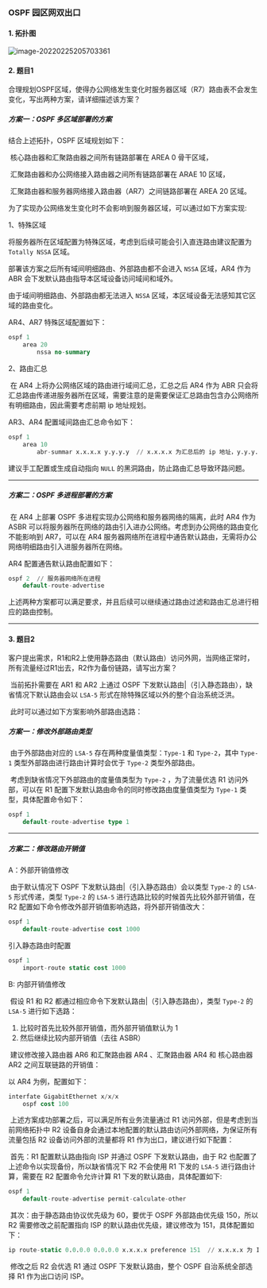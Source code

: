 ### OSPF 园区网双出口

#### 1. 拓扑图

![image-20220225205703361](https://s2.loli.net/2022/02/26/QuvlofAWmi6qYsh.png)

#### 2. 题目1

​	合理规划OSPF区域，使得办公网络发生变化时服务器区域（R7）路由表不会发生变化，写出两种方案，请详细描述该方案？

##### 方案一：OSPF 多区域部署的方案

结合上述拓扑，OSPF 区域规划如下：

​	核心路由器和汇聚路由器之间所有链路部署在 AREA 0 骨干区域，

​	汇聚路由器和办公网络接入路由器之间所有链路部署在 ARAE 10 区域，

​	汇聚路由器和服务器网络接入路由器（AR7）之间链路部署在 AREA 20 区域。

为了实现办公网络发生变化时不会影响到服务器区域，可以通过如下方案实现: 

1、特殊区域

​	将服务器所在区域配置为特殊区域，考虑到后续可能会引入直连路由建议配置为 `Totally NSSA` 区域。

部署该方案之后所有域间明细路由、外部路由都不会进入 `NSSA` 区域，AR4 作为 ABR 会下发默认路由指导本区域设备访问域间和域外。

由于域间明细路由、外部路由都无法进入 `NSSA` 区域，本区域设备无法感知其它区域的路由变化。

AR4、AR7 特殊区域配置如下：

```sql
ospf 1
	area 20
		nssa no-summary
```

2、路由汇总

​	在 AR4 上将办公网络区域的路由进行域间汇总，汇总之后 AR4 作为 ABR 只会将汇总路由传递进服务器所在区域，需要注意的是需要保证汇总路由包含办公网络所有明细路由，因此需要考虑前期 ip 地址规划。

AR3、AR4 配置域间路由汇总命令如下：

```sql
ospf 1
	area 10
		abr-summar x.x.x.x y.y.y.y	// x.x.x.x 为汇总后的 ip 地址，y.y.y.y 为汇总后子网掩码
```

建议手工配置或生成自动指向 `NULL` 的黑洞路由，防止路由汇总导致环路问题。

------

##### 方案二：OSPF 多进程部署的方案

​	在 AR4 上部署 OSPF 多进程实现办公网络和服务器网络的隔离，此时 AR4 作为 ASBR 可以将服务器所在网络的路由引入进办公网络。考虑到办公网络的路由变化不能影响到 AR7，可以在 AR4 服务器网络所在进程中通告默认路由，无需将办公网络明细路由引入进服务器所在网络。

AR4 配置通告默认路由配置如下：

```SQL
ospf 2  // 服务器网络所在进程
	default-route-advertise
```

上述两种方案都可以满足要求，并且后续可以继续通过路由过滤和路由汇总进行相应的路由控制。

------

#### 3. 题目2

​	客户提出需求，R1和R2上使用静态路由（默认路由）访问外网，当网络正常时，所有流量经过R1出去，R2作为备份链路，请写出方案？

​	当前拓扑需要在 AR1 和 AR2 上通过 OSPF 下发默认路由|（引入静态路由），缺省情况下默认路由会以 `LSA-5` 形式在除特殊区域以外的整个自治系统泛洪。

​	此时可以通过如下方案影响外部路由选路：

##### 方案一：修改外部路由类型

​	由于外部路由对应的 `LSA-5` 存在两种度量值类型：`Type-1` 和 `Type-2`，其中 `Type-1` 类型外部路由进行路由计算时会优于 `Type-2` 类型外部路由。

​	考虑到缺省情况下外部路由的度量值类型为 `Type-2` ，为了流量优选 R1 访问外部，可以在 R1 配置下发默认路由命令的同时修改路由度量值类型为 `Type-1` 类型，具体配置命令如下：

```sql
ospf 1
	default-route-advertise type 1
```

------

##### 方案二：修改路由开销值

A：外部开销值修改

​	由于默认情况下 OSPF 下发默认路由|（引入静态路由）会以类型 `Type-2`  的 `LSA-5` 形式传递，类型 `Type-2`  的 `LSA-5` 进行选路比较的时候首先比较外部开销值，在 R2 配置如下命令修改外部开销值影响选路，将外部开销值改大：

```sql
ospf 1
	default-route-advertise cost 1000
```

引入静态路由时配置

```sql
ospf 1
	import-route static cost 1000
```

B: 内部开销值修改

​	假设 R1 和 R2 都通过相应命令下发默认路由|（引入静态路由），类型 `Type-2` 的 `LSA-5` 进行如下选路：

1. 比较时首先比较外部开销值，而外部开销值默认为 1
2. 然后继续比较内部开销值（去往 ASBR）

​	建议修改接入路由器 AR6 和汇聚路由器 AR4 、汇聚路由器 AR4 和 核心路由器 AR2 之间互联链路的开销值：

以 AR4 为例，配置如下：

```sql
interfate GigabitEthernet x/x/x
	ospf cost 100
```

​	上述方案成功部署之后，可以满足所有业务流量通过 R1 访问外部，但是考虑到当前网络拓扑中 R2 设备自身会通过本地配置的默认路由访问外部网络，为保证所有流量包括 R2 设备访问外部的流量都将 R1 作为出口，建议进行如下配置：         

​	首先：R1 配置默认路由指向 ISP 并通过 OSPF 下发默认路由，由于 R2 也配置了上述命令以实现备份，所以缺省情况下 R2 不会使用 R1 下发的 `LSA-5` 进行路由计算，需要在 R2 配置命令允许计算 R1 下发的默认路由，具体配置如下:

``` sql
ospf 1
	default-route-advertise permit-calculate-other
```

​	其次：由于静态路由协议优先级为 60，要优于 OSPF 外部路由优先级 150，所以 R2 需要修改之前配置指向 ISP 的默认路由优先级，建议修改为 151，具体配置如下：

```sql
ip route-static 0.0.0.0 0.0.0.0 x.x.x.x preference 151  // x.x.x.x 为 ISP 接口地址
```

​	修改之后 R2 会优选 R1 通过 OSPF 下发默认路由，整个 OSPF 自治系统全部选择 R1 作为出口访问 ISP。

